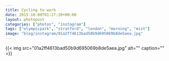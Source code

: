 ```yaml
---
title: Cycling to work
date: 2015-10-09T01:27:20+00:00
layout: photopost
categories: ["photos", "instagram"]
tags: ["olympicpark", "stratford", "london", "morning", "mist"]
image: "blog/instagram/01a2ff4613bad50b9d695069b8de5aea.jpg"
---
```


{{< img src="01a2ff4613bad50b9d695069b8de5aea.jpg" alt="" caption="" >}}



